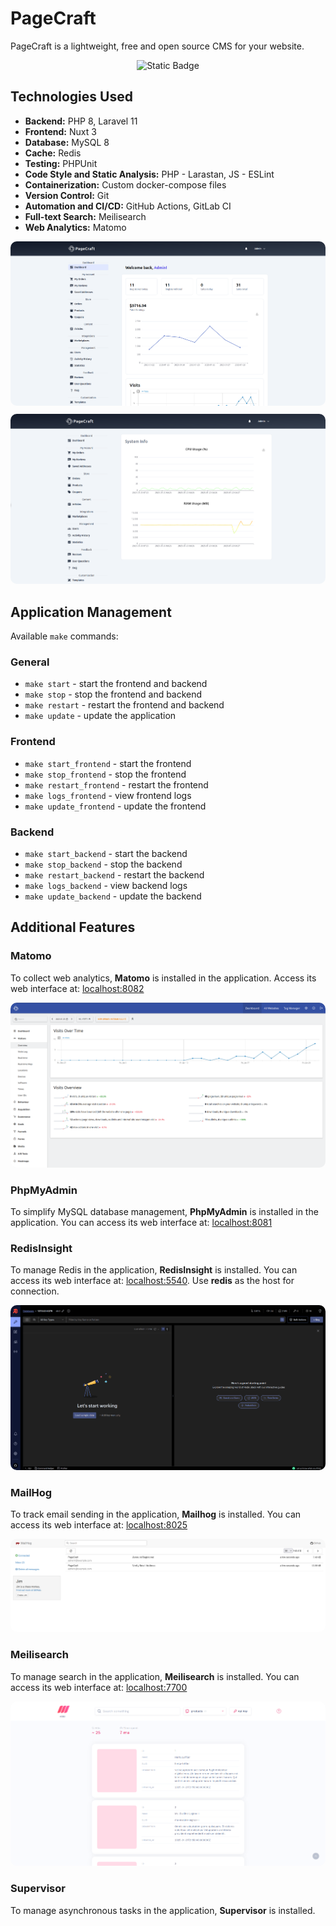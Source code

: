 # PageCraft

PageCraft is a lightweight, free and open source CMS for your website.

<p align="center">
    <img src="https://img.shields.io/badge/In Development-red" alt="Static Badge" />
</p>

## Technologies Used

-   **Backend:** PHP 8, Laravel 11
-   **Frontend:** Nuxt 3
-   **Database:** MySQL 8
-   **Cache:** Redis
-   **Testing:** PHPUnit
-   **Code Style and Static Analysis:** PHP - Larastan, JS - ESLint
-   **Containerization:** Custom docker-compose files
-   **Version Control:** Git
-   **Automation and CI/CD:** GitHub Actions, GitLab CI
-   **Full-text Search:** Meilisearch
-   **Web Analytics:** Matomo

<p align="center">
    <img src="./assets/dashboard_preview.png" alt="Dashboard" style="border-radius: 10px; margin-bottom: 10px" />
    <img src="./assets/metrics_preview.png" alt="Dashboard" style="border-radius: 10px" />
</p>

## Application Management

Available `make` commands:

### General

-   `make start` - start the frontend and backend
-   `make stop` - stop the frontend and backend
-   `make restart` - restart the frontend and backend
-   `make update` - update the application

### Frontend

-   `make start_frontend` - start the frontend
-   `make stop_frontend` - stop the frontend
-   `make restart_frontend` - restart the frontend
-   `make logs_frontend` - view frontend logs
-   `make update_frontend` - update the frontend

### Backend

-   `make start_backend` - start the backend
-   `make stop_backend` - stop the backend
-   `make restart_backend` - restart the backend
-   `make logs_backend` - view backend logs
-   `make update_backend` - update the backend

## Additional Features

### Matomo

To collect web analytics, **Matomo** is installed in the application. Access its web interface at: [localhost:8082](http://localhost:8082)

<p align="center">
    <img src="./assets/matomo_preview.png" alt="Matomo" style="border-radius: 10px" />
</p>

### PhpMyAdmin

To simplify MySQL database management, **PhpMyAdmin** is installed in the application. You can access its web interface at: [localhost:8081](http://localhost:8081)

### RedisInsight

To manage Redis in the application, **RedisInsight** is installed. You can access its web interface at: [localhost:5540](http://localhost:5540). Use **redis** as the host for connection.

<p align="center">
    <img src="./assets/redisinsight_preview.png" style="border-radius: 10px" alt="RedisInsight" />
</p>

### MailHog

To track email sending in the application, **Mailhog** is installed. You can access its web interface at: [localhost:8025](http://localhost:8025)

<p align="center">
    <img src="./assets/mailhog_preview.png" alt="MailHog" style="border-radius: 10px" />
</p>

### Meilisearch

To manage search in the application, **Meilisearch** is installed. You can access its web interface at: [localhost:7700](http://localhost:7700)

<p align="center">
    <img src="./assets/meilisearch_preview.png" style="border-radius: 10px" alt="Meilisearch" />
</p>

### Supervisor

To manage asynchronous tasks in the application, **Supervisor** is installed.

